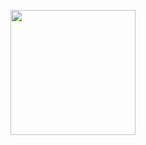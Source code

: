 <p align="center">
  <img src="https://github.com/user-attachments/assets/d8f5e7e0-47f9-490c-98c2-c7de2f6e4405" aspect-ratio="16/9" height="200"/>
</p>

